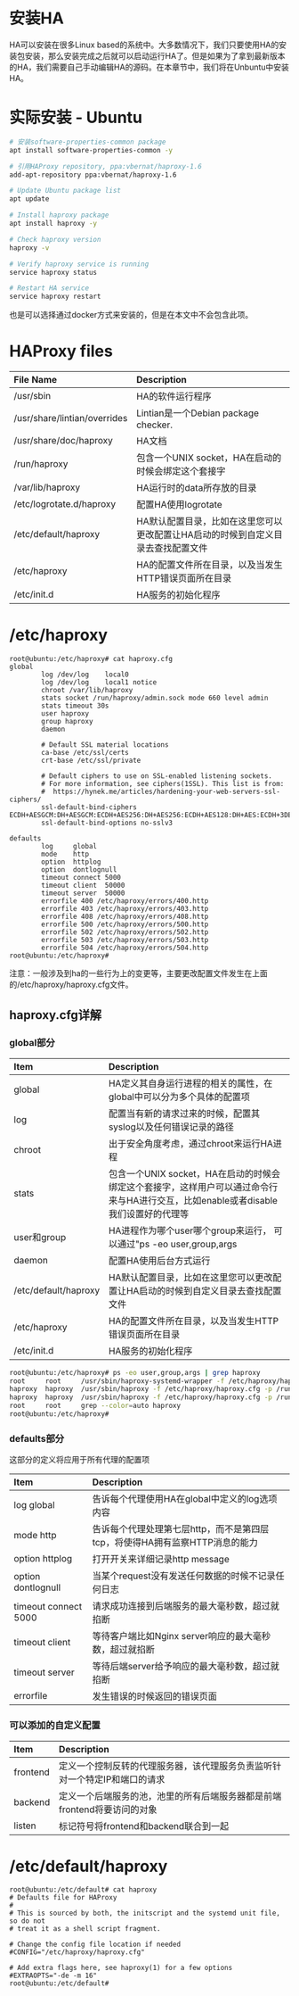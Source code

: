# 安装HA
HA可以安装在很多Linux based的系统中。大多数情况下，我们只要使用HA的安装包安装，那么安装完成之后就可以启动运行HA了。但是如果为了拿到最新版本的HA，我们需要自己手动编辑HA的源码。在本章节中，我们将在Unbuntu中安装HA。

# 实际安装 - Ubuntu
```sh
# 安装software-properties-common package
apt install software-properties-common -y

# 引用HAProxy repository, ppa:vbernat/haproxy-1.6
add-apt-repository ppa:vbernat/haproxy-1.6

# Update Ubuntu package list
apt update

# Install haproxy package
apt install haproxy -y

# Check haproxy version
haproxy -v

# Verify haproxy service is running
service haproxy status

# Restart HA service
service haproxy restart


```

也是可以选择通过docker方式来安装的，但是在本文中不会包含此项。


# HAProxy files
| File Name | Description |
|:---|:---|
| /usr/sbin | HA的软件运行程序 |
| /usr/share/lintian/overrides | Lintian是一个Debian package checker. |
| /usr/share/doc/haproxy | HA文档 |
| /run/haproxy | 包含一个UNIX socket，HA在启动的时候会绑定这个套接字 |
| /var/lib/haproxy | HA运行时的data所存放的目录 |
| /etc/logrotate.d/haproxy | 配置HA使用logrotate |
| /etc/default/haproxy | HA默认配置目录，比如在这里您可以更改配置让HA启动的时候到自定义目录去查找配置文件 |
| /etc/haproxy | HA的配置文件所在目录，以及当发生HTTP错误页面所在目录 |
| /etc/init.d | HA服务的初始化程序 |



# /etc/haproxy

```
root@ubuntu:/etc/haproxy# cat haproxy.cfg
global
        log /dev/log    local0
        log /dev/log    local1 notice
        chroot /var/lib/haproxy
        stats socket /run/haproxy/admin.sock mode 660 level admin
        stats timeout 30s
        user haproxy
        group haproxy
        daemon

        # Default SSL material locations
        ca-base /etc/ssl/certs
        crt-base /etc/ssl/private

        # Default ciphers to use on SSL-enabled listening sockets.
        # For more information, see ciphers(1SSL). This list is from:
        #  https://hynek.me/articles/hardening-your-web-servers-ssl-ciphers/
        ssl-default-bind-ciphers ECDH+AESGCM:DH+AESGCM:ECDH+AES256:DH+AES256:ECDH+AES128:DH+AES:ECDH+3DES:DH+3DES:RSA+AESGCM:RSA+AES:RSA+3DES:!aNULL:!MD5:!DSS
        ssl-default-bind-options no-sslv3

defaults
        log     global
        mode    http
        option  httplog
        option  dontlognull
        timeout connect 5000
        timeout client  50000
        timeout server  50000
        errorfile 400 /etc/haproxy/errors/400.http
        errorfile 403 /etc/haproxy/errors/403.http
        errorfile 408 /etc/haproxy/errors/408.http
        errorfile 500 /etc/haproxy/errors/500.http
        errorfile 502 /etc/haproxy/errors/502.http
        errorfile 503 /etc/haproxy/errors/503.http
        errorfile 504 /etc/haproxy/errors/504.http
root@ubuntu:/etc/haproxy#

```

注意：一般涉及到ha的一些行为上的变更等，主要更改配置文件发生在上面的/etc/haproxy/haproxy.cfg文件。


## haproxy.cfg详解

### global部分

| Item | Description |
|:---|:---|
| global | HA定义其自身运行进程的相关的属性，在global中可以分为多个具体的配置项 |
| log | 配置当有新的请求过来的时候，配置其syslog以及任何错误记录的路径 |
| chroot | 出于安全角度考虑，通过chroot来运行HA进程 |
| stats | 包含一个UNIX socket，HA在启动的时候会绑定这个套接字，这样用户可以通过命令行来与HA进行交互，比如enable或者disable我们设置好的代理等 |
| user和group | HA进程作为哪个user哪个group来运行， 可以通过"ps -eo user,group,args | grep haproxy"查看 |
| daemon | 配置HA使用后台方式运行 |
| /etc/default/haproxy | HA默认配置目录，比如在这里您可以更改配置让HA启动的时候到自定义目录去查找配置文件 |
| /etc/haproxy | HA的配置文件所在目录，以及当发生HTTP错误页面所在目录 |
| /etc/init.d | HA服务的初始化程序 |

```sh
root@ubuntu:/etc/haproxy# ps -eo user,group,args | grep haproxy
root     root     /usr/sbin/haproxy-systemd-wrapper -f /etc/haproxy/haproxy.cfg -p /run/haproxy.pid
haproxy  haproxy  /usr/sbin/haproxy -f /etc/haproxy/haproxy.cfg -p /run/haproxy.pid -Ds
haproxy  haproxy  /usr/sbin/haproxy -f /etc/haproxy/haproxy.cfg -p /run/haproxy.pid -Ds
root     root     grep --color=auto haproxy
root@ubuntu:/etc/haproxy#

```
### defaults部分

这部分的定义将应用于所有代理的配置项

| Item | Description |
|:---|:---|
| log global | 告诉每个代理使用HA在global中定义的log选项内容 |
| mode http | 告诉每个代理处理第七层http，而不是第四层tcp，将使得HA拥有监察HTTP消息的能力 |
| option  httplog | 打开开关来详细记录http message |
| option  dontlognull | 当某个request没有发送任何数据的时候不记录任何日志 |
| timeout connect 5000 | 请求成功连接到后端服务的最大毫秒数，超过就掐断 |
| timeout client | 等待客户端比如Nginx server响应的最大毫秒数，超过就掐断 |
| timeout server | 等待后端server给予响应的最大毫秒数，超过就掐断 |
| errorfile | 发生错误的时候返回的错误页面 |


### 可以添加的自定义配置

| Item | Description |
|:---|:---|
| frontend | 定义一个控制反转的代理服务器，该代理服务负责监听针对一个特定IP和端口的请求 |
| backend | 定义一个后端服务的池，池里的所有后端服务器都是前端frontend将要访问的对象 |
| listen | 标记符号将frontend和backend联合到一起 |

# /etc/default/haproxy

```
root@ubuntu:/etc/default# cat haproxy
# Defaults file for HAProxy
#
# This is sourced by both, the initscript and the systemd unit file, so do not
# treat it as a shell script fragment.

# Change the config file location if needed
#CONFIG="/etc/haproxy/haproxy.cfg"

# Add extra flags here, see haproxy(1) for a few options
#EXTRAOPTS="-de -m 16"
root@ubuntu:/etc/default#

```


